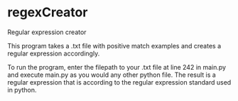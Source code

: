 # regexCreator
Regular expression creator

This program takes a .txt file with positive match examples and creates a regular expression accordingly.

To run the program, enter the filepath to your .txt file at line 242 in main.py and execute main.py as you would any other python file. The result is a regular expression that is according to the regular expression standard used in python.

